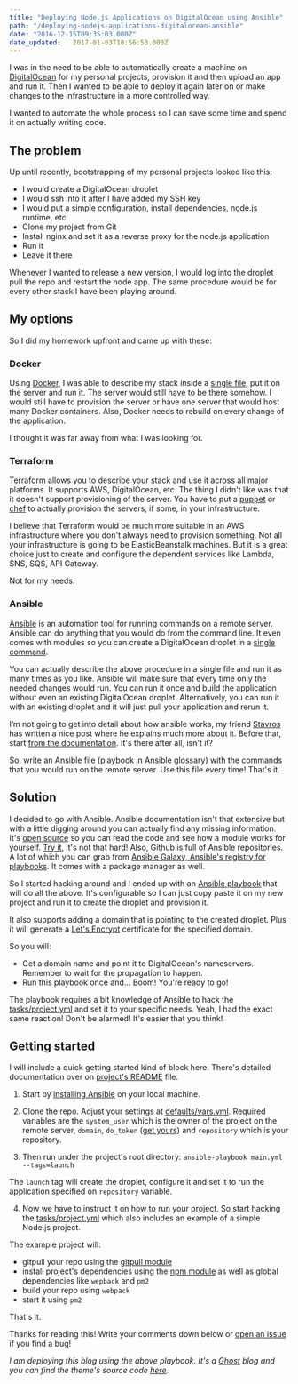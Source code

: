 ```yaml
---
title: "Deploying Node.js Applications on DigitalOcean using Ansible"
path: "/deploying-nodejs-applications-digitalocean-ansible"
date: "2016-12-15T09:35:03.000Z"
date_updated:   2017-01-03T10:56:53.000Z
---
```


I was in the need to be able to automatically create a machine on [DigitalOcean](https://digitalocean.com) for my personal projects, provision it and then upload an app and run it. Then I wanted to be able to deploy it again later on or make changes to the infrastructure in a more controlled way.

I wanted to automate the whole process so I can save some time and spend it on actually writing code.

## The problem

Up until recently, bootstrapping of my personal projects looked like this:

* I would create a DigitalOcean droplet
* I would ssh into it after I have added my SSH key
* I would put a simple configuration, install dependencies, node.js runtime, etc
* Clone my project from Git
* Install nginx and set it as a reverse proxy for the node.js application
* Run it
* Leave it there

Whenever I wanted to release a new version, I would log into the droplet pull the repo and restart the node app. The same procedure would be for every other stack I have been playing around.

## My options
So I did my homework upfront and came up with these:

### Docker
Using [Docker](https://www.docker.com/), I was able to describe my stack inside a [single file](https://docs.docker.com/compose/), put it on the server and run it. The server would still have to be there somehow. I would still have to provision the server or have one server that would host many Docker containers. Also, Docker needs to rebuild on every change of the application.

I thought it was far away from what I was looking for.

### Terraform
[Terraform](https://www.terraform.io/) allows you to describe your stack and use it across all major platforms. It supports AWS, DigitalOcean, etc. The thing I didn't like was that it doesn't support provisioning of the server. You have to put a [puppet](https://puppet.com/) or [chef](https://www.chef.io/chef/) to actually provision the servers, if some, in your infrastructure.

I believe that Terraform would be much more suitable in an AWS infrastructure where you don't always need to provision something. Not all your infrastructure is going to be ElasticBeanstalk machines. But it is a great choice just to create and configure the dependent services like Lambda, SNS, SQS, API Gateway.

Not for my needs.

### Ansible
[Ansible](https://www.ansible.com/) is an automation tool for running commands on a remote server. Ansible can do anything that you would do from the command line. It even comes with modules so you can create a DigitalOcean droplet in a [single command](http://docs.ansible.com/ansible/digital_ocean_module.html).

You can actually describe the above procedure in a single file and run it as many times as you like. Ansible will make sure that every time only the needed changes would run. You can run it once and build the application without even an existing DigitalOcean droplet. Alternatively, you can run it with an existing droplet and it will just pull your application and rerun it.

I’m not going to get into detail about how ansible works, my friend [Stavros](https://www.stavros.io/posts/example-provisioning-and-deployment-ansible/) has written a nice post where he explains much more about it. Before that, start [from the documentation](http://docs.ansible.com/ansible/intro_getting_started.html). It's there after all, isn't it?

So, write an Ansible file (playbook in Ansible glossary) with the commands that you would run on the remote server. Use this file every time! That's it.

## Solution
I decided to go with Ansible. Ansible documentation isn't that extensive but with a little digging around you can actually find any missing information. It's [open source](https://github.com/ansible/ansible) so you can read the code and see how a module works for yourself. [Try it](https://github.com/ansible/ansible/blob/devel/lib/ansible/modules/cloud/digital_ocean/digital_ocean.py), it's not that hard! Also, Github is full of Ansible repositories. A lot of which you can grab from [Ansible Galaxy, Ansible's registry for playbooks](https://galaxy.ansible.com/). It comes with a package manager as well.

So I started hacking around and I ended up with an [Ansible playbook](https://github.com/kbariotis/ansible-nodejs-digitalocean) that will do all the above. It's configurable so I can just copy paste it on my new project and run it to create the droplet and provision it.

It also supports adding a domain that is pointing to the created droplet. Plus it will generate a [Let's Encrypt](https://letsencrypt.org) certificate for the specified domain.

So you will:

* Get a domain name and point it to DigitalOcean's nameservers. Remember to wait for the propagation to happen.
* Run this playbook once and... Boom! You're ready to go!

The playbook requires a bit knowledge of Ansible to hack the [tasks/project.yml](https://github.com/kbariotis/ansible-nodejs-digitalocean/blob/master/tasks/project.yml) and set it to your specific needs. Yeah, I had the exact same reaction! Don't be alarmed! It's easier that you think!

## Getting started
I will include a quick getting started kind of block here. There's detailed documentation over on [project's README](https://github.com/kbariotis/ansible-nodejs-digitalocean/blob/master/README.md) file.

1) Start by [installing Ansible](http://docs.ansible.com/ansible/intro_installation.html) on your local machine.

2) Clone the repo. Adjust your settings at [defaults/vars.yml](https://github.com/kbariotis/ansible-nodejs-digitalocean/blob/master/defaults/vars.yml). Required variables are the `system_user` which is the owner of the project on the remote server, `domain`, `do_token` ([get yours](https://cloud.digitalocean.com/settings/api/tokens)) and `repository` which is your repository.

3) Then run under the project's root directory:
`ansible-playbook main.yml --tags=launch`

The `launch` tag will create the droplet, configure it and set it to run the application specified on `repository` variable.

4) Now we have to instruct it on how to run your project. So start hacking the [tasks/project.yml](https://github.com/kbariotis/ansible-nodejs-digitalocean/blob/master/tasks/project.yml) which also includes an example of a simple Node.js project.

The example project will:

* gitpull your repo using the [gitpull module](http://docs.ansible.com/ansible/git_module.html)
* install project's dependencies using the [npm module](http://docs.ansible.com/ansible/npm_module.html) as well as global dependencies like `wepback` and `pm2`
* build your repo using `webpack`
* start it using `pm2`

That's it.

Thanks for reading this! Write your comments down below or [open an issue](https://github.com/kbariotis/ansible-nodejs-digitalocean/issues) if you find a bug!

*I am deploying this blog using the above playbook. It's a [Ghost](https://ghost.org/) blog and you can find the theme's source code [here](https://github.com/kbariotis/kostasbariotis.com).*
